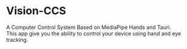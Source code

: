 # Vision-CCS

A Computer Control System Based on MediaPipe Hands and Tauri.  
This app give you the ability to control your device using hand and eye tracking.